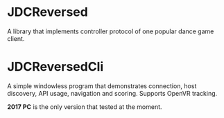 # JDCReversed
A library that implements controller protocol of one popular dance game client. 

# JDCReversedCli
A simple windowless program that demonstrates connection, host discovery, API usage, navigation and scoring. Supports OpenVR tracking.

**2017 PC** is the only version that tested at the moment.